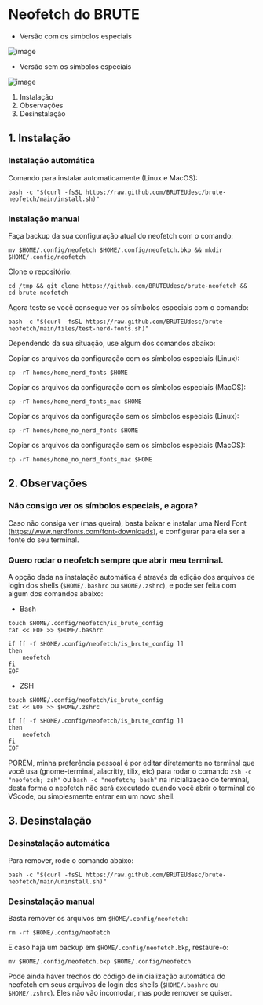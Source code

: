 # Neofetch do BRUTE
- Versão com os símbolos especiais

![image](https://user-images.githubusercontent.com/70975757/179618592-4972fba2-71f4-46e1-a94e-c4639a30e450.png)

- Versão sem os símbolos especiais

![image](https://user-images.githubusercontent.com/70975757/179618680-e1006bb5-9404-4606-a614-90358ecbce80.png)

1. Instalação
2. Observações
3. Desinstalação

## 1. Instalação
### Instalação automática
Comando para instalar automaticamente (Linux e MacOS):
```
bash -c "$(curl -fsSL https://raw.github.com/BRUTEUdesc/brute-neofetch/main/install.sh)"
```

### Instalação manual
Faça backup da sua configuração atual do neofetch com o comando:
```
mv $HOME/.config/neofetch $HOME/.config/neofetch.bkp && mkdir $HOME/.config/neofetch
``` 
Clone o repositório:
```
cd /tmp && git clone https://github.com/BRUTEUdesc/brute-neofetch && cd brute-neofetch
```
Agora teste se você consegue ver os símbolos especiais com o comando:
```
bash -c "$(curl -fsSL https://raw.github.com/BRUTEUdesc/brute-neofetch/main/files/test-nerd-fonts.sh)"
```

Dependendo da sua situação, use algum dos comandos abaixo:

Copiar os arquivos da configuração com os símbolos especiais (Linux):
```
cp -rT homes/home_nerd_fonts $HOME
```
Copiar os arquivos da configuração com os símbolos especiais (MacOS):
```
cp -rT homes/home_nerd_fonts_mac $HOME
```
Copiar os arquivos da configuração sem os símbolos especiais (Linux):
```
cp -rT homes/home_no_nerd_fonts $HOME
```
Copiar os arquivos da configuração sem os símbolos especiais (MacOS):
```
cp -rT homes/home_no_nerd_fonts_mac $HOME
```
## 2. Observações

### Não consigo ver os símbolos especiais, e agora?
Caso não consiga ver (mas queira), basta baixar e instalar uma Nerd Font (https://www.nerdfonts.com/font-downloads), e configurar para ela ser a fonte do seu terminal.

### Quero rodar o neofetch sempre que abrir meu terminal.
A opção dada na instalação automática é através da edição dos arquivos de login dos shells (`$HOME/.bashrc` ou `$HOME/.zshrc`), e pode ser feita com algum dos comandos abaixo:

- Bash
```
touch $HOME/.config/neofetch/is_brute_config
cat << EOF >> $HOME/.bashrc

if [[ -f $HOME/.config/neofetch/is_brute_config ]]
then
    neofetch
fi
EOF
```
- ZSH
```
touch $HOME/.config/neofetch/is_brute_config
cat << EOF >> $HOME/.zshrc

if [[ -f $HOME/.config/neofetch/is_brute_config ]]
then
    neofetch
fi
EOF
```

PORÉM, minha preferência pessoal é por editar diretamente no terminal que você usa (gnome-terminal, alacritty, tilix, etc) para rodar o comando `zsh -c "neofetch; zsh"` ou `bash -c "neofetch; bash"` na inicialização do terminal, desta forma o neofetch não será executado quando você abrir o terminal do VScode, ou simplesmente entrar em um novo shell.

## 3. Desinstalação
### Desinstalação automática
Para remover, rode o comando abaixo:
```
bash -c "$(curl -fsSL https://raw.github.com/BRUTEUdesc/brute-neofetch/main/uninstall.sh)"
```
### Desinstalação manual
Basta remover os arquivos em `$HOME/.config/neofetch`:
```
rm -rf $HOME/.config/neofetch
```
E caso haja um backup em `$HOME/.config/neofetch.bkp`, restaure-o:
```
mv $HOME/.config/neofetch.bkp $HOME/.config/neofetch
```

Pode ainda haver trechos do código de inicialização automática do neofetch em seus arquivos de login dos shells (`$HOME/.bashrc` ou `$HOME/.zshrc`). Eles não vão incomodar, mas pode remover se quiser.

